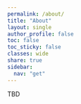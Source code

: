 ```yaml
---
permalink: /about/
title: "About"
layout: single
author_profile: false
toc: false
toc_sticky: false
classes: wide
share: true
sidebar:
  nav: "get"
---
```


TBD